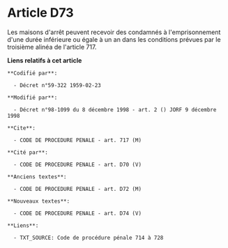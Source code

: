 # Article D73

Les maisons d'arrêt peuvent recevoir des condamnés à l'emprisonnement d'une durée inférieure ou égale à un an dans les
conditions prévues par le troisième alinéa de l'article 717.

**Liens relatifs à cet article**

	**Codifié par**:

	  - Décret n°59-322 1959-02-23

	**Modifié par**:

	  - Décret n°98-1099 du 8 décembre 1998 - art. 2 () JORF 9 décembre 1998

	**Cite**:

	  - CODE DE PROCEDURE PENALE - art. 717 (M)

	**Cité par**:

	  - CODE DE PROCEDURE PENALE - art. D70 (V)

	**Anciens textes**:

	  - CODE DE PROCEDURE PENALE - art. D72 (M)

	**Nouveaux textes**:

	  - CODE DE PROCEDURE PENALE - art. D74 (V)

	**Liens**:

	  - TXT_SOURCE: Code de procédure pénale 714 à 728
